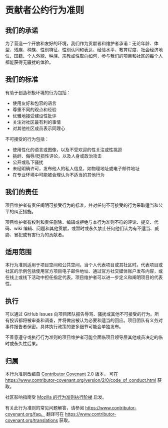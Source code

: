 # 贡献者公约行为准则

## 我们的承诺

为了营造一个开放和友好的环境，我们作为贡献者和维护者承诺：无论年龄、体型、残疾、种族、性别特征、性别认同和表达、经验水平、教育程度、社会经济地位、国籍、个人外貌、种族、宗教或性取向如何，参与我们的项目和社区的每个人都能获得无骚扰的体验。

## 我们的标准

有助于创造积极环境的行为包括：

* 使用友好和包容的语言
* 尊重不同的观点和经验
* 优雅地接受建设性批评
* 关注对社区最有利的事情
* 对其他社区成员表示同理心

不可接受的行为包括：

* 使用性化的语言或图像，以及不受欢迎的性关注或性挑逗
* 挑衅、侮辱/贬损性评论，以及人身或政治攻击
* 公开或私下骚扰
* 未经明确许可，发布他人的私人信息，如物理地址或电子邮件地址
* 在专业环境中可能被合理认为不适当的其他行为

## 我们的责任

项目维护者有责任阐明可接受行为的标准，并对任何不可接受的行为采取适当和公平的纠正措施。

项目维护者有权利和责任删除、编辑或拒绝与本行为准则不符的评论、提交、代码、wiki 编辑、问题和其他贡献，或暂时或永久禁止任何他们认为有不适当、威胁、冒犯或有害行为的贡献者。

## 适用范围

本行为准则适用于项目空间和公共空间，当个人代表项目或其社区时。代表项目或社区的示例包括使用官方项目电子邮件地址、通过官方社交媒体账户发布内容，或在线上或线下活动中担任指定代表。项目维护者可以进一步定义和阐明项目的代表性。

## 执行

可以通过 GitHub Issues 向项目团队报告辱骂、骚扰或其他不可接受的行为。所有投诉都将被审查和调查，并将做出被认为必要和适当的回应。项目团队有义务对事件报告者保密。具体执行政策的更多细节可能会单独发布。

不善意遵守或执行行为准则的项目维护者可能会面临项目领导层其他成员决定的临时或永久性后果。

## 归属

本行为准则改编自 [Contributor Covenant](https://www.contributor-covenant.org) 2.0 版本，
可在 https://www.contributor-covenant.org/version/2/0/code_of_conduct.html 获取。

社区影响指南受 [Mozilla 的行为准则执行阶梯](https://github.com/mozilla/diversity) 启发。

有关此行为准则的常见问题解答，请参阅 https://www.contributor-covenant.org/faq。
翻译可在 https://www.contributor-covenant.org/translations 获取。

